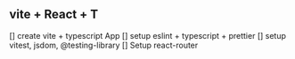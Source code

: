 ## vite + React + T

[] create vite + typescript App
[] setup eslint + typescript + prettier
[] setup vitest, jsdom, @testing-library
[] Setup react-router
